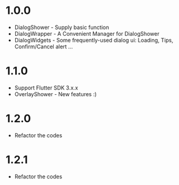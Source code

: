 # 1.0.0

* DialogShower - Supply basic function
* DialogWrapper - A Convenient Manager for DialogShower
* DialogWidgets - Some frequently-used dialog ui: Loading, Tips, Confirm/Cancel alert …

# 1.1.0

* Support Flutter SDK 3.x.x
* OverlayShower - New features :)

# 1.2.0

* Refactor the codes

# 1.2.1

* Refactor the codes

